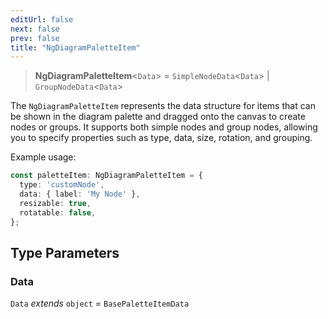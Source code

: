 ```yaml
---
editUrl: false
next: false
prev: false
title: "NgDiagramPaletteItem"
---
```


> **NgDiagramPaletteItem**\<`Data`\> = `SimpleNodeData`\<`Data`\> \| `GroupNodeData`\<`Data`\>

The `NgDiagramPaletteItem` represents the data structure for items that can be shown in the diagram palette
and dragged onto the canvas to create nodes or groups.
It supports both simple nodes and group nodes, allowing you to specify
properties such as type, data, size, rotation, and grouping.

Example usage:
```typescript
const paletteItem: NgDiagramPaletteItem = {
  type: 'customNode',
  data: { label: 'My Node' },
  resizable: true,
  rotatable: false,
};
```

## Type Parameters

### Data

`Data` *extends* `object` = `BasePaletteItemData`
